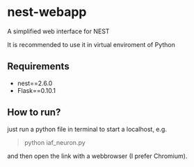 # nest-webapp
A simplified web interface for NEST

It is recommended to use it in virtual enviroment of Python

Requirements
------------
* nest==2.6.0
* Flask==0.10.1


How to run?
-----------

just run a python file in terminal to start a localhost, e.g.
>    python iaf_neuron.py

and then open the link with a webbrowser (I prefer Chromium).
